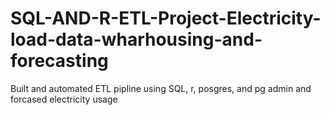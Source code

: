 # SQL-AND-R-ETL-Project-Electricity-load-data-wharhousing-and-forecasting
Built and automated ETL pipline using SQL, r, posgres, and pg admin and forcased electricity usage 
